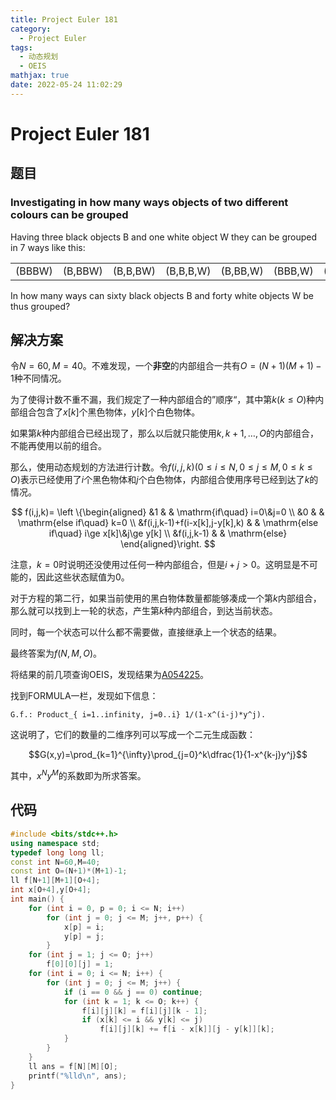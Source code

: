 ```yaml
---
title: Project Euler 181
category:
  - Project Euler
tags:
  - 动态规划
  - OEIS
mathjax: true
date: 2022-05-24 11:02:29
---
```


<escape><!-- more --></escape>

# Project Euler 181

## 题目

### Investigating in how many ways objects of two different colours can be grouped

Having three black objects B and one white object W they can be grouped in 7 ways like this:

||||||||
|-|-|-|-|-|-|-|
|(BBBW)|(B,BBW)|(B,B,BW)|(B,B,B,W)|(B,BB,W)|(BBB,W)|(BB,BW)|

In how many ways can sixty black objects B and forty white objects W be  thus grouped?

## 解决方案

令$N=60,M=40$。不难发现，一个**非空**的内部组合一共有$O=(N+1)(M+1)-1$种不同情况。

为了使得计数不重不漏，我们规定了一种内部组合的”顺序“，其中第$k(k\le O)$种内部组合包含了$x[k]$个黑色物体，$y[k]$个白色物体。

如果第$k$种内部组合已经出现了，那么以后就只能使用$k,k+1,\dots,O$的内部组合，不能再使用以前的组合。

那么，使用动态规划的方法进行计数。令$f(i,j,k)(0\le i\le N,0\le j\le M,0\le k\le O)$表示已经使用了$i$个黑色物体和$j$个白色物体，内部组合使用序号已经到达了$k$的情况。

$$
f(i,j,k)=
\left \{\begin{aligned}
  &1 & & \mathrm{if\quad} i=0\&j=0 \\
  &0 & & \mathrm{else if\quad} k=0 \\
  &f(i,j,k-1)+f(i-x[k],j-y[k],k) & & \mathrm{else if\quad} i\ge x[k]\&j\ge y[k] \\
  &f(i,j,k-1) & & \mathrm{else}
\end{aligned}\right.
$$

注意，$k=0$时说明还没使用过任何一种内部组合，但是$i+j>0$。这明显是不可能的，因此这些状态赋值为$0$。

对于方程的第二行，如果当前使用的黑白物体数量都能够凑成一个第$k$内部组合，那么就可以找到上一轮的状态，产生第$k$种内部组合，到达当前状态。

同时，每一个状态可以什么都不需要做，直接继承上一个状态的结果。

最终答案为$f(N,M,O)$。

将结果的前几项查询OEIS，发现结果为[A054225](https://oeis.org/A054225)。

找到FORMULA一栏，发现如下信息：

```
G.f.: Product_{ i=1..infinity, j=0..i} 1/(1-x^(i-j)*y^j).
```

这说明了，它们的数量的二维序列可以写成一个二元生成函数：

$$G(x,y)=\prod_{k=1}^{\infty}\prod_{j=0}^k\dfrac{1}{1-x^{k-j}y^j}$$

其中，$x^Ny^M$的系数即为所求答案。

## 代码

```C++
#include <bits/stdc++.h>
using namespace std;
typedef long long ll;
const int N=60,M=40;
const int O=(N+1)*(M+1)-1;
ll f[N+1][M+1][O+4];
int x[O+4],y[O+4];
int main() {
    for (int i = 0, p = 0; i <= N; i++)
        for (int j = 0; j <= M; j++, p++) {
            x[p] = i;
            y[p] = j;
        }
    for (int j = 1; j <= O; j++)
        f[0][0][j] = 1;
    for (int i = 0; i <= N; i++) {
        for (int j = 0; j <= M; j++) {
            if (i == 0 && j == 0) continue;
            for (int k = 1; k <= O; k++) {
                f[i][j][k] = f[i][j][k - 1];
                if (x[k] <= i && y[k] <= j)
                    f[i][j][k] += f[i - x[k]][j - y[k]][k];
            }
        }
    }
    ll ans = f[N][M][O];
    printf("%lld\n", ans);
}

```
